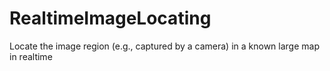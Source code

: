 # RealtimeImageLocating
Locate the image region (e.g., captured by a camera) in a known large map in realtime
